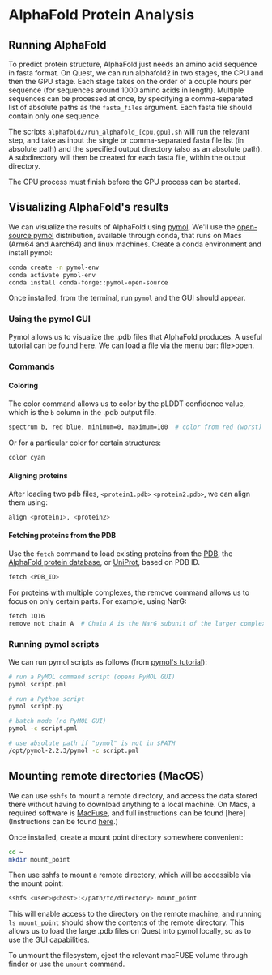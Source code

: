 # AlphaFold Protein Analysis

## Running AlphaFold

To predict protein structure, AlphaFold just needs an amino acid sequence in fasta format.
On Quest, we can run alphafold2 in two stages, the CPU and then the GPU stage.
Each stage takes on the order of a couple hours per sequence (for sequences around 1000 amino acids in length).
Multiple sequences can be processed at once, by specifying a comma-separated list of absolute paths as the `fasta_files` argument.
Each fasta file should contain only one sequence.

The scripts `alphafold2/run_alphafold_[cpu,gpu].sh` will run the relevant step, and take as input the single or comma-separated fasta file list (in absolute path) and the specified output directory (also as an absolute path).
A subdirectory will then be created for each fasta file, within the output directory.

The CPU process must finish before the GPU process can be started.

## Visualizing AlphaFold's results

We can visualize the results of AlphaFold using [pymol](https://www.pymol.org/).
We'll use the [open-source pymol](https://github.com/schrodinger/pymol-open-source) distribution, available through conda, that runs on Macs (Arm64 and Aarch64) and linux machines.
Create a conda environment and install pymol:

```bash
conda create -n pymol-env
conda activate pymol-env
conda install conda-forge::pymol-open-source
```

Once installed, from the terminal, run `pymol` and the GUI should appear.

### Using the pymol GUI

Pymol allows us to visualize the .pdb files that AlphaFold produces.
A useful tutorial can be found [here](https://rtguides.it.tufts.edu/bio/lectures/introduction-to-alphafold2/03-vizualize-predicted-structure.html).
We can load a file via the menu bar: file>open.

### Commands

#### Coloring

The color command allows us to color by the pLDDT confidence value, which is the `b` column in the .pdb output file.

```sh
spectrum b, red blue, minimum=0, maximum=100  # color from red (worst) to blue (best)
```

Or for a particular color for certain structures:

```sh
color cyan
```

#### Aligning proteins

After loading two pdb files, `<protein1.pdb>` `<protein2.pdb>`, we can align them using:

```sh
align <protein1>, <protein2>
```

#### Fetching proteins from the PDB

Use the `fetch` command to load existing proteins from the [PDB](https://www.rcsb.org), the [AlphaFold protein database](https://alphafold.ebi.ac.uk/), or [UniProt](https://www.uniprot.org/uniprotkb?query=*), based on PDB ID.

```sh
fetch <PDB_ID>
```

For proteins with multiple complexes, the remove command allows us to focus on only certain parts.
For example, using NarG:

```sh
fetch 1Q16
remove not chain A  # Chain A is the NarG subunit of the larger complex
```

### Running pymol scripts

We can run pymol scripts as follows (from [pymol's tutorial](https://pymol.org/tutorials/scripting/howtorunscripts.html)):

```bash
# run a PyMOL command script (opens PyMOL GUI)
pymol script.pml

# run a Python script
pymol script.py

# batch mode (no PyMOL GUI)
pymol -c script.pml

# use absolute path if "pymol" is not in $PATH
/opt/pymol-2.2.3/pymol -c script.pml
```

## Mounting remote directories (MacOS)

We can use `sshfs` to mount a remote directory, and access the data stored there without having to download anything to a local machine.
On Macs, a required software is [MacFuse](https://macfuse.github.io/), and full instructions can be found [here](Instructions can be found [here](https://phoenixnap.com/kb/sshfs-mac).)

Once installed, create a mount point directory somewhere convenient:

```bash
cd ~
mkdir mount_point
```

Then use sshfs to mount a remote directory, which will be accessible via the mount point:

```bash
sshfs <user>@<host>:</path/to/directory> mount_point
```

This will enable access to the directory on the remote machine, and running `ls mount_point` should show the contents of the remote directory.
This allows us to load the large .pdb files on Quest into pymol locally, so as to use the GUI capabilities.

To unmount the filesystem, eject the relevant macFUSE volume through finder or use the `umount` command.
